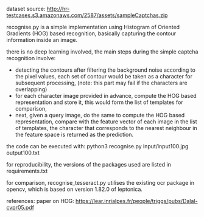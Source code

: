 dataset source: http://hr-testcases.s3.amazonaws.com/2587/assets/sampleCaptchas.zip

recognise.py is a simple implementation using Histogram of Oriented Gradients (HOG) based recognition, basically capturing the contour information inside an image.

there is no deep learning involved, the main steps during the simple captcha recognition involve:
- detecting the contours after filtering the background noise according to the pixel values, each set of contour would be taken as a character for subsequent processing, (note: this part may fail if the characters are overlapping)
- for each character image provided in advance, compute the HOG based representation and store it, this would form the list of templates for comparison,
- next, given a query image, do the same to compute the HOG based representation, compare with the feature vector of each image in the list of templates, the character that corresponds to the nearest neighbour in the feature space is returned as the prediction.

the code can be executed with:
python3 recognise.py input/input100.jpg output100.txt

for reproducibility, the versions of the packages used are listed in requirements.txt

for comparison, recognise_tesseract.py utilises the existing ocr package in opencv, which is based on version 1.82.0 of leptonica.

references:
paper on HOG: https://lear.inrialpes.fr/people/triggs/pubs/Dalal-cvpr05.pdf

